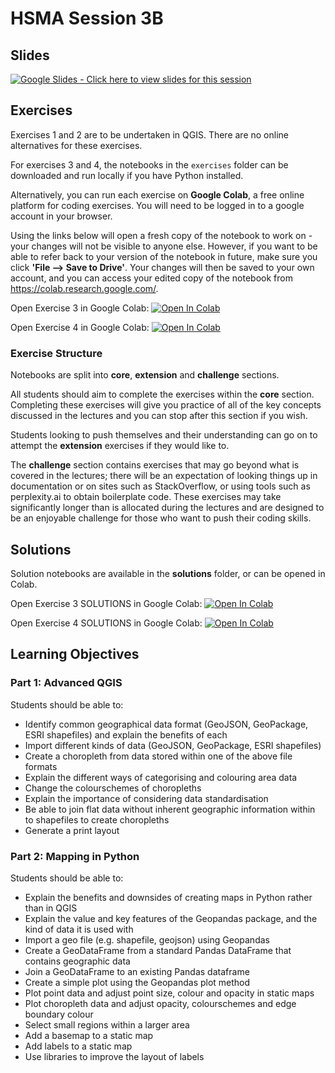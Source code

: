 # HSMA Session 3B

## Slides

<a href="https://docs.google.com/presentation/d/1LLwK5dx8Ne6GeFRT2DyPnT2AmpcWRKyt767Nis_lYkU/edit?usp=sharing"><img src="https://img.shields.io/static/v1?label=Google+Slides&message=Click+here+to+view+the+slides+for+this+session&color=%23FBBC04&style=for-the-badge&logo=googleslides&logoColor=%23FBBC04" alt="Google Slides - Click here to view slides for this session"></a>

## Exercises

Exercises 1 and 2 are to be undertaken in QGIS. There are no online alternatives for these exercises.

For exercises 3 and 4, the notebooks in the `exercises` folder can be downloaded and run locally if you have Python installed.

Alternatively, you can run each exercise on **Google Colab**, a free online platform for coding exercises. You will need to be logged in to a google account in your browser. 

Using the links below will open a fresh copy of the notebook to work on - your changes will not be visible to anyone else. However, if you want to be able to refer back to your version of the notebook in future, make sure you click **'File --> Save to Drive'**. 
Your changes will then be saved to your own account, and you can access your edited copy of the notebook from https://colab.research.google.com/.

Open Exercise 3 in Google Colab: <a target="_blank" href="https://colab.research.google.com/github/hsma-programme/h6_3b_advanced_qgis_mapping_python/blob/main/h6_3b_advanced_qgis_and_mapping_in_python/exercises_colab/HSMA 3B Exercise 3 - Importing Files and Basic Plots with Geopandas.ipynb">
  <img src="https://colab.research.google.com/assets/colab-badge.svg" alt="Open In Colab"/>
</a>

Open Exercise 4 in Google Colab: <a target="_blank" href="https://colab.research.google.com/github/hsma-programme/h6_3b_advanced_qgis_mapping_python/blob/main/h6_3b_advanced_qgis_and_mapping_in_python/exercises_colab/HSMA 3B Exercise 4 - Enhancing our Static Map Plots.ipynb">
  <img src="https://colab.research.google.com/assets/colab-badge.svg" alt="Open In Colab"/>
</a>

### Exercise Structure

Notebooks are split into **core**, **extension** and **challenge** sections. 

All students should aim to complete the exercises within the **core** section. Completing these exercises will give you practice of all of the key concepts discussed in the lectures and you can stop after this section if you wish. 

Students looking to push themselves and their understanding can go on to attempt the **extension** exercises if they would like to.

The **challenge** section contains exercises that may go beyond what is covered in the lectures; there will be an expectation of looking things up in documentation or on sites such as StackOverflow, or using tools such as perplexity.ai to obtain boilerplate code. These exercises may take significantly longer than is allocated during the lectures and are designed to be an enjoyable challenge for those who want to push their coding skills.

## Solutions

Solution notebooks are available in the **solutions** folder, or can be opened in Colab. 

Open Exercise 3 SOLUTIONS in Google Colab: <a target="_blank" href="https://colab.research.google.com/github/hsma-programme/h6_3b_advanced_qgis_mapping_python/blob/main/h6_3b_advanced_qgis_and_mapping_in_python/solutions/HSMA 3B Exercise 3 - Importing Files and Basic Plots with Geopandas.ipynb">
  <img src="https://colab.research.google.com/assets/colab-badge.svg" alt="Open In Colab"/>
</a>

Open Exercise 4 SOLUTIONS in Google Colab: <a target="_blank" href="https://colab.research.google.com/github/hsma-programme/h6_3b_advanced_qgis_mapping_python/blob/main/h6_3b_advanced_qgis_and_mapping_in_python/solutions/HSMA 3B Exercise 4 - Enhancing our Static Map Plots.ipynb">
  <img src="https://colab.research.google.com/assets/colab-badge.svg" alt="Open In Colab"/>
</a>

## Learning Objectives

### Part 1: Advanced QGIS

Students should be able to:

- Identify common geographical data format (GeoJSON, GeoPackage, ESRI shapefiles) and explain the benefits of each
- Import different kinds of data (GeoJSON, GeoPackage, ESRI shapefiles)
- Create a choropleth from data stored within one of the above file formats
- Explain the different ways of categorising and colouring area data
- Change the colourschemes of choropleths
- Explain the importance of considering data standardisation
- Be able to join flat data without inherent geographic information within to shapefiles to create choropleths
- Generate a print layout

### Part 2: Mapping in Python

Students should be able to:

- Explain the benefits and downsides of creating maps in Python rather than in QGIS
- Explain the value and key features of the Geopandas package, and the kind of data it is used with
- Import a geo file (e.g. shapefile, geojson) using Geopandas
- Create a GeoDataFrame from a standard Pandas DataFrame that contains geographic data
- Join a GeoDataFrame to an existing Pandas dataframe
- Create a simple plot using the Geopandas plot method
- Plot point data and adjust point size, colour and opacity in static maps
- Plot choropleth data and adjust opacity, colourschemes and edge boundary colour
- Select small regions within a larger area
- Add a basemap to a static map
- Add labels to a static map
- Use libraries to improve the layout of labels
